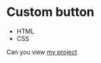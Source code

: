 # Custom button
- HTML
- CSS

Can you view [my project](https://panchenkonaz.github.io/custom__button/)



